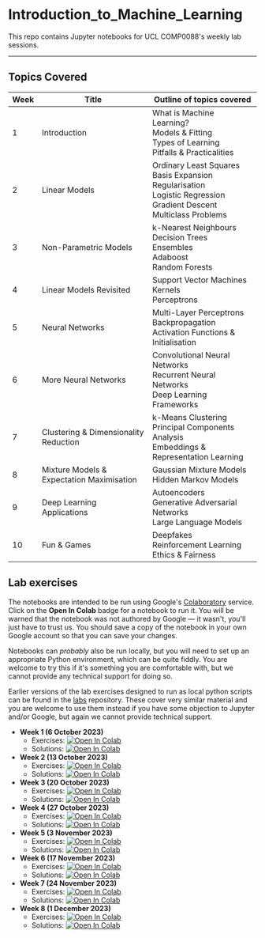# Introduction_to_Machine_Learning
This repo contains Jupyter notebooks for UCL COMP0088's weekly lab sessions.

------
## Topics Covered
| Week | Title                                     | Outline of topics covered                         |
|------|-------------------------------------------|---------------------------------------------------|
| 1    | Introduction                              | What is Machine Learning?<br>Models & Fitting<br>Types of Learning<br>Pitfalls & Practicalities |
| 2    | Linear Models                             | Ordinary Least Squares<br>Basis Expansion<br>Regularisation<br>Logistic Regression<br>Gradient Descent<br>Multiclass Problems |
| 3    | Non-Parametric Models                     | k-Nearest Neighbours<br>Decision Trees<br>Ensembles<br>Adaboost<br>Random Forests |
| 4    | Linear Models Revisited                   | Support Vector Machines<br>Kernels<br>Perceptrons |
| 5    | Neural Networks                           | Multi-Layer Perceptrons<br>Backpropagation<br>Activation Functions & Initialisation |
| 6    | More Neural Networks                      | Convolutional Neural Networks<br>Recurrent Neural Networks<br>Deep Learning Frameworks |
| 7    | Clustering & Dimensionality Reduction     | k-Means Clustering<br>Principal Components Analysis<br>Embeddings & Representation Learning |
| 8    | Mixture Models & Expectation Maximisation | Gaussian Mixture Models<br>Hidden Markov Models |
| 9    | Deep Learning Applications                | Autoencoders<br>Generative Adversarial Networks<br>Large Language Models |
| 10   | Fun & Games                               | Deepfakes<br>Reinforcement Learning<br>Ethics & Fairness |


## Lab exercises

The notebooks are intended to be run using Google's [Colaboratory](https://colab.research.google.com) service. Click on the **Open In Colab** badge for a notebook to run it. You will be warned that the notebook was not authored by Google — it wasn't, you'll just have to trust us. You should save a copy of the notebook in your own Google account so that you can save your changes.

Notebooks can *probably* also be run locally, but you will need to set up an appropriate Python environment, which can be quite fiddly. You are welcome to try this if it's something you are comfortable with, but we cannot provide any technical support for doing so.

Earlier versions of the lab exercises designed to run as local python scripts can be found in the [labs](https://github.com/comp0088/labs) repository. These cover very similar material and you are welcome to use them instead if you have some objection to Jupyter and/or Google, but again we cannot provide technical support.

* **Week 1 (6 October 2023)**
    - Exercises: [![Open In Colab](https://colab.research.google.com/assets/colab-badge.svg)](https://colab.research.google.com/github/comp0088/colab/blob/main/comp88_lab1.ipynb)
    - Solutions: [![Open In Colab](https://colab.research.google.com/assets/colab-badge.svg)](https://colab.research.google.com/github/comp0088/colab/blob/main/comp88_lab1%2Bsolutions.ipynb)
* **Week 2 (13 October 2023)**
    - Exercises: [![Open In Colab](https://colab.research.google.com/assets/colab-badge.svg)](https://colab.research.google.com/github/comp0088/colab/blob/main/comp88_lab2.ipynb)
    - Solutions: [![Open In Colab](https://colab.research.google.com/assets/colab-badge.svg)](https://colab.research.google.com/github/comp0088/colab/blob/main/comp88_lab2%2Bsolutions.ipynb)
* **Week 3 (20 October 2023)**
    - Exercises: [![Open In Colab](https://colab.research.google.com/assets/colab-badge.svg)](https://colab.research.google.com/github/comp0088/colab/blob/main/comp88_lab3.ipynb)
    - Solutions: [![Open In Colab](https://colab.research.google.com/assets/colab-badge.svg)](https://colab.research.google.com/github/comp0088/colab/blob/main/comp88_lab3%2Bsolutions.ipynb)
* **Week 4 (27 October 2023)**
    - Exercises: [![Open In Colab](https://colab.research.google.com/assets/colab-badge.svg)](https://colab.research.google.com/github/comp0088/colab/blob/main/comp88_lab4.ipynb)
    - Solutions: [![Open In Colab](https://colab.research.google.com/assets/colab-badge.svg)](https://colab.research.google.com/github/comp0088/colab/blob/main/comp88_lab4%2Bsolutions.ipynb)
* **Week 5 (3 November 2023)**
    - Exercises: [![Open In Colab](https://colab.research.google.com/assets/colab-badge.svg)](https://colab.research.google.com/github/comp0088/colab/blob/main/comp88_lab5.ipynb)
    - Solutions: [![Open In Colab](https://colab.research.google.com/assets/colab-badge.svg)](https://colab.research.google.com/github/comp0088/colab/blob/main/comp88_lab5%2Bsolutions.ipynb)
* **Week 6 (17 November 2023)**
    - Exercises: [![Open In Colab](https://colab.research.google.com/assets/colab-badge.svg)](https://colab.research.google.com/github/comp0088/colab/blob/main/comp88_lab6.ipynb)
    - Solutions: [![Open In Colab](https://colab.research.google.com/assets/colab-badge.svg)](https://colab.research.google.com/github/comp0088/colab/blob/main/comp88_lab6%2Bsolutions.ipynb)
* **Week 7 (24 November 2023)**
    - Exercises: [![Open In Colab](https://colab.research.google.com/assets/colab-badge.svg)](https://colab.research.google.com/github/comp0088/colab/blob/main/comp88_lab7.ipynb)
    - Solutions: [![Open In Colab](https://colab.research.google.com/assets/colab-badge.svg)](https://colab.research.google.com/github/comp0088/colab/blob/main/comp88_lab7%2Bsolutions.ipynb)
* **Week 8 (1 December 2023)**
    - Exercises: [![Open In Colab](https://colab.research.google.com/assets/colab-badge.svg)](https://colab.research.google.com/github/comp0088/colab/blob/main/comp88_lab8.ipynb)
    - Solutions: [![Open In Colab](https://colab.research.google.com/assets/colab-badge.svg)](https://colab.research.google.com/github/comp0088/colab/blob/main/comp88_lab8%2Bsolutions.ipynb)
